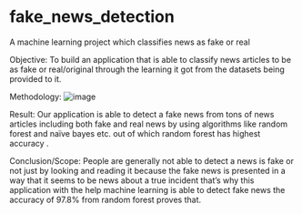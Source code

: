 # fake_news_detection
A machine learning project which classifies news as fake or real 

Objective:
To build an application that is able to classify news articles to be as fake or real/original through the learning it got from the datasets being provided to it.

Methodology:
![image](https://github.com/divyaaxyz/fake_news_detection/assets/106904445/088be81d-d370-43e6-b719-63408c2478ec)

Result:
Our application is able to detect a fake news from tons of news articles including both fake and real news by using algorithms like random forest and naïve bayes etc. out of which random forest has highest accuracy .

Conclusion/Scope:
People are generally not able to detect a news is fake or not just by looking and reading it because the fake news is presented in a way that it seems to be news about a true incident that’s why this application with the help machine learning is able to detect fake news the accuracy of 97.8% from random forest proves that.

